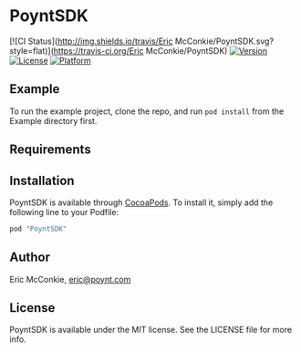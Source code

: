 # PoyntSDK

[![CI Status](http://img.shields.io/travis/Eric McConkie/PoyntSDK.svg?style=flat)](https://travis-ci.org/Eric McConkie/PoyntSDK)
[![Version](https://img.shields.io/cocoapods/v/PoyntSDK.svg?style=flat)](http://cocoapods.org/pods/PoyntSDK)
[![License](https://img.shields.io/cocoapods/l/PoyntSDK.svg?style=flat)](http://cocoapods.org/pods/PoyntSDK)
[![Platform](https://img.shields.io/cocoapods/p/PoyntSDK.svg?style=flat)](http://cocoapods.org/pods/PoyntSDK)

## Example

To run the example project, clone the repo, and run `pod install` from the Example directory first.

## Requirements

## Installation

PoyntSDK is available through [CocoaPods](http://cocoapods.org). To install
it, simply add the following line to your Podfile:

```ruby
pod "PoyntSDK"
```

## Author

Eric McConkie, eric@poynt.com

## License

PoyntSDK is available under the MIT license. See the LICENSE file for more info.
